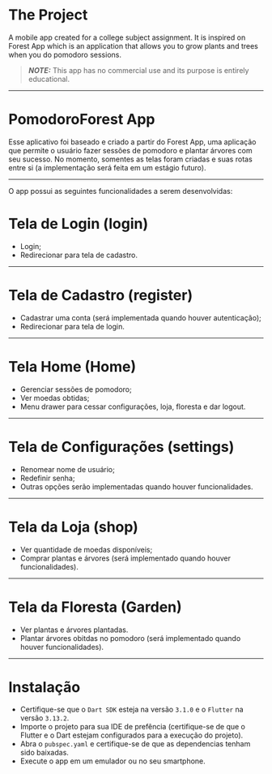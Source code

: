 # The Project
A mobile app created for a college subject assignment. It is inspired on Forest App which is an application that allows you to grow plants and trees when you do pomodoro sessions. 

> **_NOTE:_**  This app has no commercial use and its purpose is entirely educational.

---
# PomodoroForest App

Esse aplicativo foi baseado e criado a partir do Forest App, uma aplicação que permite o usuário fazer sessões de pomodoro e plantar árvores com seu sucesso. No momento, somentes as telas foram criadas e suas rotas entre si (a implementação será feita em um estágio futuro).

---
O app possui as seguintes funcionalidades a serem desenvolvidas:

# Tela de Login (login)
- Login;
- Redirecionar para tela de cadastro.

---
# Tela de Cadastro (register)
- Cadastrar uma conta (será implementada quando houver autenticação);
- Redirecionar para tela de login.

---
# Tela Home (Home)
- Gerenciar sessões de pomodoro;
- Ver moedas obtidas;
- Menu drawer para cessar configurações, loja, floresta e dar logout.

---
# Tela de Configurações (settings)
- Renomear nome de usuário;
- Redefinir senha;
- Outras opções serão implementadas quando houver funcionalidades.

---
# Tela da Loja (shop)
- Ver quantidade de moedas disponíveis;
- Comprar plantas e árvores (será implementado quando houver funcionalidades).

---
# Tela da Floresta (Garden)
- Ver plantas e árvores plantadas.
- Plantar árvores obitdas no pomodoro (será implementado quando houver funcionalidades).

---
# Instalação

- Certifique-se que o `Dart SDK` esteja na versão `3.1.0` e o `Flutter` na versão `3.13.2`.
- Importe o projeto para sua IDE de prefência (certifique-se de que o Flutter e o Dart estejam configurados para a execução do projeto).
- Abra o `pubspec.yaml` e certifique-se de que as dependencias tenham sido baixadas.
- Execute o app em um emulador ou no seu smartphone.

